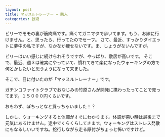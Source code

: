 ```yaml
---
layout: post
title: マッスルトレーナー – 購入
categories: 技術
---
```


ビリーでモモの裏が筋肉痛です。痛くてガニマタで歩いてます。もう、お嫁に行けません。と、思ったら、行ってたのでセーフ。
さて、最近、すっかりダイエットに夢中の私ですが、なかなか痩せないです。ま、しょうがないんですが。

ビリーはいい感じに続けられそうですが、やっぱり、敷居が高いです。
そこで、最近、週３は確実にやっていて、慣れてきて楽になったウォーキングの方で何とかしたいと思うようになって来ました。

そこで、目に付いたのが「マッスルトレーナー」です。

ガチンコファイトクラブでおなじみの竹原さんが開発に携わったってことで売ってます。１５０００円くらいです。

おもわず、ぽちっとなと買っちゃいました！？

しかし、ウォーキングすると体調がすぐにわかります。体調が悪い時は最後まで元気にあるけません。途中でくらくらしてきます。ウォーキングはストレス発散にもなるしいいですね。蛇行しながら走る原付がちょっと怖いですけど。

